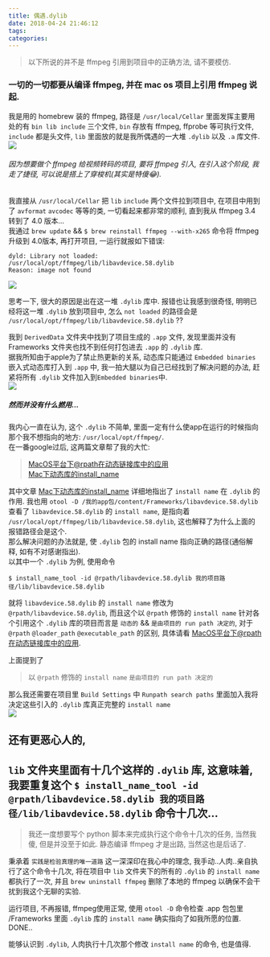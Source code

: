 ```yaml
---
title: 偶遇.dylib
date: 2018-04-24 21:46:12
tags:
categories:
---
```

>以下所说的并不是 ffmpeg 引用到项目中的正确方法, 请不要模仿.  

### 一切的一切都要从编译 ffmpeg, 并在 mac os 项目上引用 ffmpeg 说起.  
<!-- more -->
我是用的 homebrew 装的 ffmpeg, 路径是 `/usr/local/Cellar` 里面发挥主要用处的有
`bin lib include` 三个文件, `bin` 存放有 ffmpeg, ffprobe 等可执行文件, `include` 都是头文件, `lib` 里面放的就是我所偶遇的一大堆 `.dylib` 以及 `.a` 库文件.  
![](WechatIMG3.jpeg)

###### 因为想要做个 ffmpeg 给视频转码的项目, 要将 ffmpeg 引入, 在引入这个阶段, 我走了捷径, 可以说是搭上了穿梭机(其实是特傻😂).  
我直接从 `/usr/local/Cellar` 把 `lib` `include` 两个文件拉到项目中, 在项目中用到了 `avformat` `avcodec` 等等的类, 一切看起来都非常的顺利, 直到我从 ffmpeg 3.4 转到了 4.0 版本...  
我通过 `brew update` && `$ brew reinstall ffmpeg --with-x265` 命令将 ffmpeg 升级到 4.0版本, 再打开项目, 一运行就报如下错误:
```
dyld: Library not loaded: /usr/local/opt/ffmpeg/lib/libavdevice.58.dylib  
Reason: image not found
```
![](WechatIMG5965.jpeg)

思考一下, 很大的原因是出在这一堆 `.dylib` 库中. 报错也让我感到很奇怪, 明明已经将这一堆 `.dylib` 放到项目中, 怎么 `not loaded` 的路径会是 `/usr/local/opt/ffmpeg/lib/libavdevice.58.dylib` ??  

我到 `DerivedData` 文件夹中找到了项目生成的 `.app` 文件, 发现里面并没有 Frameworks 文件夹也找不到任何打包进去 `.app` 的 `.dylib` 库.  
据我所知由于apple为了禁止热更新的关系, 动态库只能通过 `Embedded binaries` 嵌入式动态库打入到 `.app` 中, 我一拍大腿以为自己已经找到了解决问题的办法, 赶紧将所有 `.dylib` 文件加入到`Embedded binaries`中.   
![](WechatIMG4.jpeg)
##### 然而并没有什么撚用...
我内心一直在认为, 这个 `.dylib` 不简单, 里面一定有什么使app在运行的时候指向那个我不想指向的地方: `/usr/local/opt/ffmpeg/`.  
在一番google过后, 这两篇文章帮了我的大忙:  
>[MacOS平台下@rpath在动态链接库中的应用](https://www.cnblogs.com/csuftzzk/p/mac_run_path.html)  
>[Mac下动态库的install_name](https://blog.csdn.net/vincent2610/article/details/56839494)  

其中文章 [Mac下动态库的install_name](https://blog.csdn.net/vincent2610/article/details/56839494) 详细地指出了 `install name` 在 `.dylib` 的作用.
我也用 `otool -D /我的app包/content/Frameworks/libavdevice.58.dylib` 查看了 `libavdevice.58.dylib` 的 `install name`, 是指向着 `/usr/local/opt/ffmpeg/lib/libavdevice.58.dylib`, 这也解释了为什么上面的报错路径会是这个.  
那么解决问题的办法就是, 使 `.dylib` 包的 install name 指向正确的路径(通俗解释, 如有不对感谢指出).  
以其中一个 `.dylib` 为例, 使用命令
```
$ install_name_tool -id @rpath/libavdevice.58.dylib 我的项目路径/lib/libavdevice.58.dylib
```
就将 `libavdevice.58.dylib` 的 `install name` 修改为 `@rpath/libavdevice.58.dylib`, 而且这个以 `@rpath` 修饰的 `install name` 针对各个引用这个 `.dylib` 库的项目而言是 `动态的` && `是由项目的 run path 决定的`, 对于 `@rpath` `@loader_path` `@executable_path` 的区别, 具体请看 [MacOS平台下@rpath在动态链接库中的应用](https://www.cnblogs.com/csuftzzk/p/mac_run_path.html).

上面提到了
> 以 `@rpath` 修饰的 `install name` `是由项目的 run path 决定的`  

那么我还需要在项目里 `Build Settings` 中 `Runpath search paths` 里面加入我将决定这些引入的 `.dylib` 库真正完整的 `install name`  
![](WechatIMG5.jpeg)

## 还有更恶心人的,
## `lib` 文件夹里面有十几个这样的 `.dylib` 库, 这意味着, 我要重复这个 `$ install_name_tool -id @rpath/libavdevice.58.dylib 我的项目路径/lib/libavdevice.58.dylib` 命令十几次...

>我还一度想要写个 python 脚本来完成执行这个命令十几次的任务, 当然我傻, 但是并没至于如此. 静态编译 ffmpeg 才是出路, 当然这也是后话了.

秉承着 `实践是检验真理的唯一道路` 这一深深印在我心中的理念, 我手动..人肉..亲自执行了这个命令十几次, 将在项目中 `lib` 文件夹下的所有的 `.dylib` 的 `install name` 都执行了一次, 并且 `brew uninstall ffmpeg` 删除了本地的 ffmpeg 以确保不会干扰到我这个无聊的实验.

运行项目, 不再报错, ffmpeg使用正常, 使用 `otool -D` 命令检查 .app 包包里 /Frameworks 里面 `.dylib` 库的 `install name` 确实指向了如我所愿的位置.  
DONE..

能够认识到 `.dylib`, 人肉执行十几次那个修改 `install name` 的命令, 也是值得.
